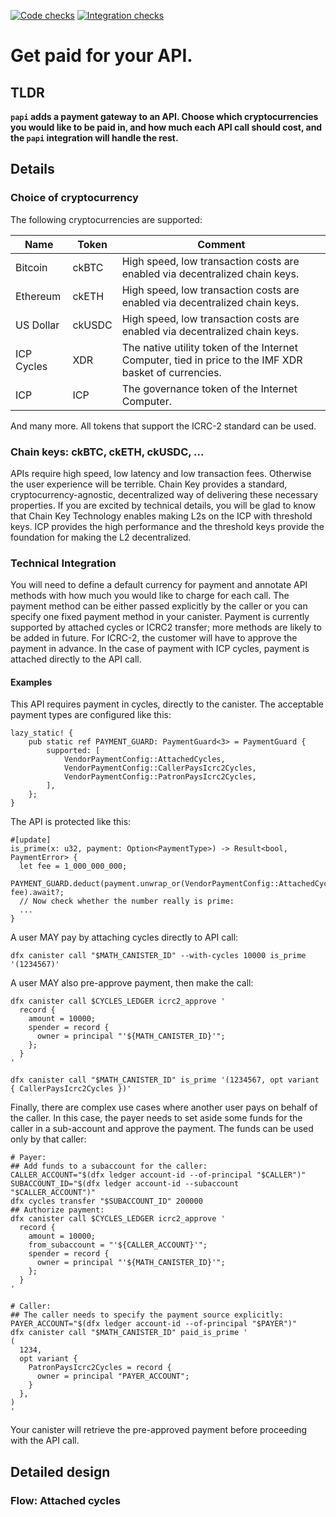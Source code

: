 [![Code checks](https://github.com/dfinity/papi/actions/workflows/check.yml/badge.svg)](https://github.com/dfinity/papi/actions/workflows/check.yml)
[![Integration checks](https://github.com/dfinity/papi/actions/workflows/integration.yml/badge.svg)](https://github.com/dfinity/papi/actions/workflows/integration.yml)

# Get paid for your API.

## TLDR

**`papi` adds a payment gateway to an API. Choose which cryptocurrencies you would like to be paid in, and how much each API call should cost, and the `papi` integration will handle the rest.**

## Details

### Choice of cryptocurrency

The following cryptocurrencies are supported:

| Name       | Token  | Comment                                                                                               |
| ---------- | ------ | ----------------------------------------------------------------------------------------------------- |
| Bitcoin    | ckBTC  | High speed, low transaction costs are enabled via decentralized chain keys.                           |
| Ethereum   | ckETH  | High speed, low transaction costs are enabled via decentralized chain keys.                           |
| US Dollar  | ckUSDC | High speed, low transaction costs are enabled via decentralized chain keys.                           |
| ICP Cycles | XDR    | The native utility token of the Internet Computer, tied in price to the IMF XDR basket of currencies. |
| ICP        | ICP    | The governance token of the Internet Computer.                                                        |

And many more. All tokens that support the ICRC-2 standard can be used.

### Chain keys: ckBTC, ckETH, ckUSDC, ...

APIs require high speed, low latency and low transaction fees. Otherwise the user experience will be terrible. Chain Key provides a standard, cryptocurrency-agnostic, decentralized way of delivering these necessary properties. If you are excited by technical details, you will be glad to know that Chain Key Technology enables making L2s on the ICP with threshold keys. ICP provides the high performance and the threshold keys provide the foundation for making the L2 decentralized.

### Technical Integration

You will need to define a default currency for payment and annotate API methods with how much you would like to charge for each call.  The payment method can be either passed explicitly by the caller or you can specify one fixed payment method in your canister.  Payment is currently supported by attached cycles or ICRC2 transfer; more methods are likely to be added in future. For ICRC-2, the customer will have to approve the payment in advance. In the case of payment with ICP cycles, payment is attached directly to the API call.

<!-- NOT IMPLEMENTED YET
This flow can be customized by providing explicit payment parameters. For every API method you have, another will be added with the `paid_` prefix and the payment parameter. For example, if you have an API method `is_prime(x: u32) -> bool`, a method will be added `paid_is_prime(payment_details, u32) -> Result<bool, PaymentError>`. The default flow has the advantage that you do not need to alter your API in any way. With this explicit payment mechanism you have more options, such as support for multiple currencies and payment by accounts other than the caller.

Optionally, pre-payment is also supported. In this case, the `papi` library will need to store customer credits in stable memory and you will need to set the duration for which pre-paid credits are valid.
-->

#### Examples

This API requires payment in cycles, directly to the canister.  The acceptable payment types are configured like this:
```
lazy_static! {
    pub static ref PAYMENT_GUARD: PaymentGuard<3> = PaymentGuard {
        supported: [
            VendorPaymentConfig::AttachedCycles,
            VendorPaymentConfig::CallerPaysIcrc2Cycles,
            VendorPaymentConfig::PatronPaysIcrc2Cycles,
        ],
    };
}
```

The API is protected like this:
```
#[update]
is_prime(x: u32, payment: Option<PaymentType>) -> Result<bool, PaymentError> {
  let fee = 1_000_000_000;
  PAYMENT_GUARD.deduct(payment.unwrap_or(VendorPaymentConfig::AttachedCycles), fee).await?;
  // Now check whether the number really is prime:
  ...
}
```

A user MAY pay by attaching cycles directly to API call:

```
dfx canister call "$MATH_CANISTER_ID" --with-cycles 10000 is_prime '(1234567)'
```

A user MAY also pre-approve payment, then make the call:

```
dfx canister call $CYCLES_LEDGER icrc2_approve '
  record {
    amount = 10000;
    spender = record {
      owner = principal "'${MATH_CANISTER_ID}'";
    };
  }
'

dfx canister call "$MATH_CANISTER_ID" is_prime '(1234567, opt variant { CallerPaysIcrc2Cycles })'
```

Finally, there are complex use cases where another user pays on behalf of the caller. In this case, the payer needs to set aside some funds for the caller in a sub-account and approve the payment. The funds can be used only by that caller:

```
# Payer:
## Add funds to a subaccount for the caller:
CALLER_ACCOUNT="$(dfx ledger account-id --of-principal "$CALLER")"
SUBACCOUNT_ID="$(dfx ledger account-id --subaccount "$CALLER_ACCOUNT")"
dfx cycles transfer "$SUBACCOUNT_ID" 200000
## Authorize payment:
dfx canister call $CYCLES_LEDGER icrc2_approve '
  record {
    amount = 10000;
    from_subaccount = "'${CALLER_ACCOUNT}'";
    spender = record {
      owner = principal "'${MATH_CANISTER_ID}'";
    };
  }
'

# Caller:
## The caller needs to specify the payment source explicitly:
PAYER_ACCOUNT="$(dfx ledger account-id --of-principal "$PAYER")"
dfx canister call "$MATH_CANISTER_ID" paid_is_prime '
(
  1234,
  opt variant {
    PatronPaysIcrc2Cycles = record {
      owner = principal "PAYER_ACCOUNT";
    }
  },
)
'
```

Your canister will retrieve the pre-approved payment before proceeding with the API call.

## Detailed design

### Flow: Attached cycles
